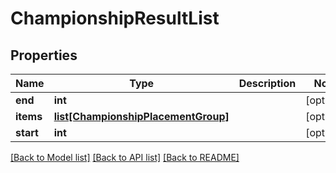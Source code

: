 # ChampionshipResultList

## Properties
Name | Type | Description | Notes
------------ | ------------- | ------------- | -------------
**end** | **int** |  | [optional] 
**items** | [**list[ChampionshipPlacementGroup]**](ChampionshipPlacementGroup.md) |  | [optional] 
**start** | **int** |  | [optional] 

[[Back to Model list]](../README.md#documentation-for-models) [[Back to API list]](../README.md#documentation-for-api-endpoints) [[Back to README]](../README.md)


